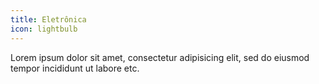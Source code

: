 ```yaml
---
title: Eletrônica 
icon: lightbulb
---
```

Lorem ipsum dolor sit amet, consectetur adipisicing elit, 
sed do eiusmod tempor incididunt ut labore etc.
